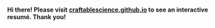 #### Hi there! Please visit [craftablescience.github.io](https://craftablescience.github.io/) to see an interactive resumé. Thank you!
